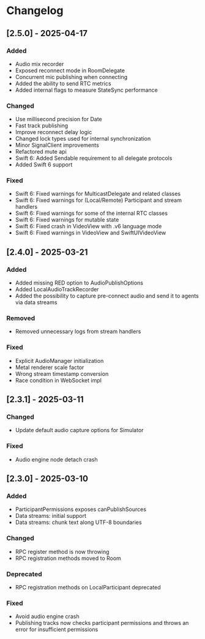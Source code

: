 # Changelog

## [2.5.0] - 2025-04-17

### Added

- Audio mix recorder
- Exposed reconnect mode in RoomDelegate
- Concurrent mic publishing when connecting
- Added the ability to send RTC metrics
- Added internal flags to measure StateSync performance

### Changed

- Use millisecond precision for Date
- Fast track publishing
- Improve reconnect delay logic
- Changed lock types used for internal synchronization
- Minor SignalClient improvements
- Refactored mute api
- Swift 6: Added Sendable requirement to all delegate protocols
- Added Swift 6 support

### Fixed

- Swift 6: Fixed warnings for MulticastDelegate and related classes
- Swift 6: Fixed warnings for (Local/Remote) Participant and stream handlers
- Swift 6: Fixed warnings for some of the internal RTC classes
- Swift 6: Fixed warnings for mutable state
- Swift 6: Fixed crash in VideoView with .v6 language mode
- Swift 6: Fixed warnings in VideoView and SwiftUIVideoView

## [2.4.0] - 2025-03-21

### Added

- Added missing RED option to AudioPublishOptions
- Added LocalAudioTrackRecorder
- Added the possibility to capture pre-connect audio and send it to agents via data streams

### Removed

- Removed unnecessary logs from stream handlers

### Fixed

- Explicit AudioManager initialization
- Metal renderer scale factor
- Wrong stream timestamp conversion
- Race condition in WebSocket impl

## [2.3.1] - 2025-03-11

### Changed

- Update default audio capture options for Simulator

### Fixed

- Audio engine node detach crash

## [2.3.0] - 2025-03-10

### Added

- ParticipantPermissions exposes canPublishSources
- Data streams: initial support
- Data streams: chunk text along UTF-8 boundaries

### Changed

- RPC register method is now throwing
- RPC registration methods moved to Room

### Deprecated

- RPC registration methods on LocalParticipant deprecated

### Fixed

- Avoid audio engine crash
- Publishing tracks now checks participant permissions and throws an error for insufficient permissions

